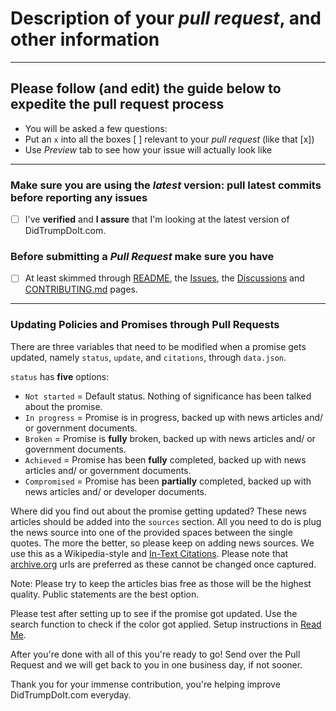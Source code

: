 # Description of your *pull request*, and other information

---

## Please follow (and edit) the guide below to expedite the pull request process

- You will be asked a few questions:
- Put an `x` into all the boxes [ ] relevant to your *pull request* (like that [x])
- Use *Preview* tab to see how your issue will actually look like

---

### Make sure you are using the *latest* version: pull latest commits before reporting any issues

- [ ] I've **verified** and **I assure** that I'm looking at the latest version of DidTrumpDoIt.com.

### Before submitting a *Pull Request* make sure you have

- [ ] At least skimmed through [README](https://github.com/jbolduan/didtrumpdoit.com/blob/master/README.md), the [Issues](https://github.com/jbolduan/didtrumpdoit.com/issues), the [Discussions](https://github.com/jbolduan/didtrumpdoit.com/discussions) and [CONTRIBUTING.md](https://github.com/jbolduan/didtrumpdoit.com/blob/master/CONTRIBUTING.md) pages.

---

### Updating Policies and Promises through Pull Requests

There are three variables that need to be modified when a promise gets updated, namely `status`, `update`, and `citations`, through `data.json`.

`status` has **five** options:

- `Not started` = Default status. Nothing of significance has been talked about the promise.
- `In progress` = Promise is in progress, backed up with news articles and/ or government documents.
- `Broken` = Promise is **fully** broken, backed up with news articles and/ or government documents.
- `Achieved` = Promise has been **fully** completed, backed up with news articles and/ or government documents.
- `Compromised` = Promise has been **partially** completed, backed up with news articles and/ or developer documents.

Where did you find out about the promise getting updated? These news articles should be added into the `sources` section. All you need to do is plug the news source into one of the provided spaces between the single quotes. The more the better, so please keep on adding news sources. We use this as a Wikipedia-style and [In-Text Citations](http://guides.lib.uw.edu/c.php?g=99161&p=642357). Please note that [archive.org](https://archive.org/) urls are preferred as these cannot be changed once captured.

Note: Please try to keep the articles bias free as those will be the highest quality. Public statements are the best option.

Please test after setting up to see if the promise got updated. Use the search function to check if the color got applied.
Setup instructions in [Read Me](https://github.com/jbolduan/didtrumpdoit.com/blob/master/README.md).

After you're done with all of this you're ready to go! Send over the Pull Request and we will get back to you in one business day, if not sooner.

Thank you for your immense contribution, you're helping improve DidTrumpDoIt.com everyday.
